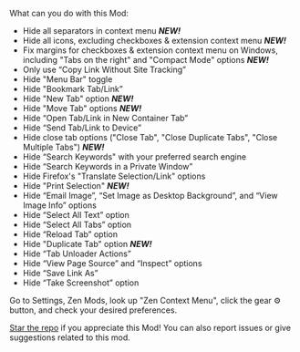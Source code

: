 

What can you do with this Mod:
- Hide all separators in context menu _**NEW!**_
- Hide all icons, excluding checkboxes & extension context menu _**NEW!**_
- Fix margins for checkboxes & extension context menu on Windows, including "Tabs on the right" and "Compact Mode" options _**NEW!**_
- Only use “Copy Link Without Site Tracking”
- Hide "Menu Bar" toggle
- Hide "Bookmark Tab/Link”
- Hide "New Tab" option _**NEW!**_
- Hide "Move Tab" options _**NEW!**_
- Hide “Open Tab/Link in New Container Tab”
- Hide “Send Tab/Link to Device”
- Hide close tab options ("Close Tab", "Close Duplicate Tabs", "Close Multiple Tabs") _**NEW!**_
- Hide “Search Keywords" with your preferred search engine
- Hide “Search Keywords in a Private Window”
- Hide Firefox's "Translate Selection/Link" options
- Hide "Print Selection" _**NEW!**_
- Hide “Email Image”, “Set Image as Desktop Background”, and “View Image Info” options
- Hide “Select All Text” option
- Hide “Select All Tabs” option
- Hide “Reload Tab” option
- Hide "Duplicate Tab" option _**NEW!**_
- Hide “Tab Unloader Actions”
- Hide “View Page Source” and “Inspect” options
- Hide “Save Link As”
- Hide “Take Screenshot” option

Go to Settings, Zen Mods, look up "Zen Context Menu", click the gear ⚙️ button, and check your desired preferences.

[Star the repo](https://github.com/KiKaraage/ZenMods/) if you appreciate this Mod! You can also report issues or give suggestions related to this mod.
